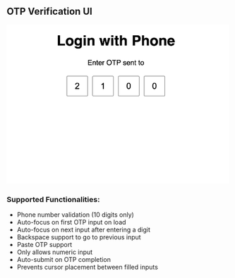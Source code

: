 ## OTP Verification UI

![OTP Verification UI Screenshot](src/assets/code-image.png)

### Supported Functionalities:

-   Phone number validation (10 digits only)
-   Auto-focus on first OTP input on load
-   Auto-focus on next input after entering a digit
-   Backspace support to go to previous input
-   Paste OTP support
-   Only allows numeric input
-   Auto-submit on OTP completion
-   Prevents cursor placement between filled inputs
